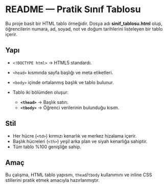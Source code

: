 # README — Pratik Sınıf Tablosu

Bu proje basit bir HTML tablo örneğidir. Dosya adı **sinif_tablosu.html** olup, öğrencilerin numara, ad, soyad, not ve doğum tarihlerini listeleyen bir tablo içerir.

## Yapı

* `<!DOCTYPE html>` → HTML5 standardı.
* `<head>` kısmında sayfa başlığı ve meta etiketleri.
* `<body>` içinde ortalanmış başlık ve tablo bulunur.
* Tablo iki bölümden oluşur:

  * **`<thead>`** → Başlık satırı.
  * **`<tbody>`** → Öğrenci verilerinin bulunduğu kısım.

## Stil

* Her hücre (`<td>`) kırmızı kenarlık ve merkez hizalama içerir.
* Başlık hücreleri (`<th>`) yeşil arka plan ve siyah kenarlığa sahiptir.
* Tüm tablo %100 genişliğe sahip.

## Amaç

Bu çalışma, HTML tablo yapısını, `thead`/`tbody` kullanımını ve inline CSS stillerini pratik etmek amacıyla hazırlanmıştır.
